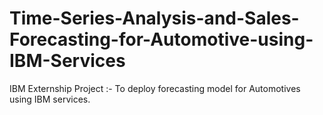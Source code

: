 # Time-Series-Analysis-and-Sales-Forecasting-for-Automotive-using-IBM-Services
IBM Externship Project :- To deploy forecasting model for Automotives using IBM services.
